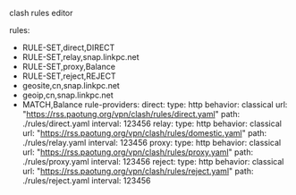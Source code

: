 clash rules editor


rules:
  - RULE-SET,direct,DIRECT
  - RULE-SET,relay,snap.linkpc.net
  - RULE-SET,proxy,Balance
  - RULE-SET,reject,REJECT
  - geosite,cn,snap.linkpc.net
  - geoip,cn,snap.linkpc.net
  - MATCH,Balance
rule-providers:
  direct:
    type: http
    behavior: classical
    url: "https://rss.paotung.org/vpn/clash/rules/direct.yaml"
    path: ./rules/direct.yaml
    interval: 123456
  relay:
    type: http
    behavior: classical
    url: "https://rss.paotung.org/vpn/clash/rules/domestic.yaml"
    path: ./rules/relay.yaml
    interval: 123456
  proxy:
    type: http
    behavior: classical
    url: "https://rss.paotung.org/vpn/clash/rules/proxy.yaml"
    path: ./rules/proxy.yaml
    interval: 123456
  reject:
    type: http
    behavior: classical
    url: "https://rss.paotung.org/vpn/clash/rules/reject.yaml"
    path: ./rules/reject.yaml
    interval: 123456
